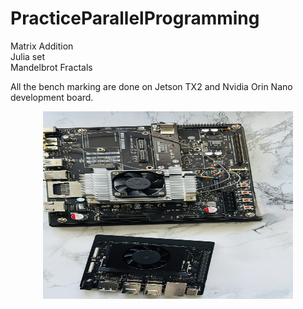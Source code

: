 # PracticeParallelProgramming

Matrix Addition  
Julia set  
Mandelbrot Fractals  




All the bench marking are done on Jetson TX2 and Nvidia Orin Nano development board.


<p align="center">
  <img src="Assets/DevelopmentBoard.jpg" alt="Development Board" width="400" height="300"/>
</p>
